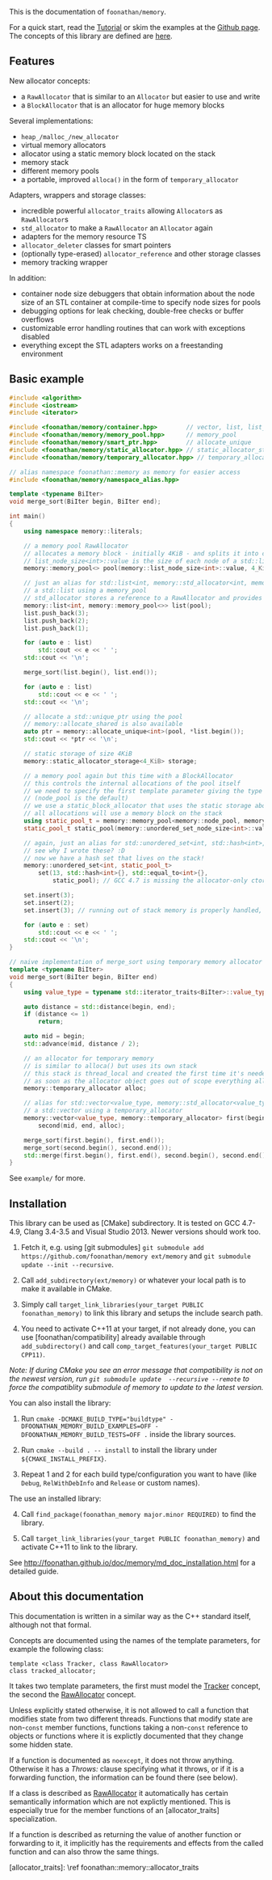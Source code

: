 This is the documentation of `foonathan/memory`.

For a quick start, read the [Tutorial] or skim the examples at the [Github page].
The concepts of this library are defined are [here](md_doc_concepts.html).

## Features
 
 New allocator concepts:
 
 * a `RawAllocator` that is similar to an `Allocator` but easier to use and write
 * a `BlockAllocator` that is an allocator for huge memory blocks
 
 Several implementations:
 
 * `heap_/malloc_/new_allocator`
 * virtual memory allocators
 * allocator using a static memory block located on the stack
 * memory stack
 * different memory pools
 * a portable, improved `alloca()` in the form of `temporary_allocator`
 
 Adapters, wrappers and storage classes:
 
 * incredible powerful `allocator_traits` allowing `Allocator`s as `RawAllocator`s
 * `std_allocator` to make a `RawAllocator` an `Allocator` again
 * adapters for the memory resource TS
 * `allocator_deleter` classes for smart pointers
 * (optionally type-erased) `allocator_reference` and other storage classes
 * memory tracking wrapper
 
 In addition:
 
 * container node size debuggers that obtain information about the node size of an STL container at compile-time to specify node sizes for pools
 * debugging options for leak checking, double-free checks or buffer overflows
 * customizable error handling routines that can work with exceptions disabled
 * everything except the STL adapters works on a freestanding environment
 
 ## Basic example
 
 ```cpp
 #include <algorithm>
 #include <iostream>
 #include <iterator>
 
 #include <foonathan/memory/container.hpp>        // vector, list, list_node_size,...
 #include <foonathan/memory/memory_pool.hpp>      // memory_pool
 #include <foonathan/memory/smart_ptr.hpp>        // allocate_unique
 #include <foonathan/memory/static_allocator.hpp> // static_allocator_storage, static_block_allocator
 #include <foonathan/memory/temporary_allocator.hpp> // temporary_allocator
 
 // alias namespace foonathan::memory as memory for easier access
 #include <foonathan/memory/namespace_alias.hpp>
 
 template <typename BiIter>
 void merge_sort(BiIter begin, BiIter end);
 
 int main()
 {
     using namespace memory::literals;
 
     // a memory pool RawAllocator
     // allocates a memory block - initially 4KiB - and splits it into chunks of list_node_size<int>::value big
     // list_node_size<int>::value is the size of each node of a std::list
     memory::memory_pool<> pool(memory::list_node_size<int>::value, 4_KiB);
 
     // just an alias for std::list<int, memory::std_allocator<int, memory::memory_pool<>>
     // a std::list using a memory_pool
     // std_allocator stores a reference to a RawAllocator and provides the Allocator interface
     memory::list<int, memory::memory_pool<>> list(pool);
     list.push_back(3);
     list.push_back(2);
     list.push_back(1);
 
     for (auto e : list)
         std::cout << e << ' ';
     std::cout << '\n';
 
     merge_sort(list.begin(), list.end());
 
     for (auto e : list)
         std::cout << e << ' ';
     std::cout << '\n';
 
     // allocate a std::unique_ptr using the pool
     // memory::allocate_shared is also available
     auto ptr = memory::allocate_unique<int>(pool, *list.begin());
     std::cout << *ptr << '\n';
 
     // static storage of size 4KiB
     memory::static_allocator_storage<4_KiB> storage;
 
     // a memory pool again but this time with a BlockAllocator
     // this controls the internal allocations of the pool itself
     // we need to specify the first template parameter giving the type of the pool as well
     // (node_pool is the default)
     // we use a static_block_allocator that uses the static storage above
     // all allocations will use a memory block on the stack
     using static_pool_t = memory::memory_pool<memory::node_pool, memory::static_block_allocator>;
     static_pool_t static_pool(memory::unordered_set_node_size<int>::value, 4_KiB, storage);
 
     // again, just an alias for std::unordered_set<int, std::hash<int>, std::equal_to<int>, memory::std_allocator<int, static_pool_t>
     // see why I wrote these? :D
     // now we have a hash set that lives on the stack!
     memory::unordered_set<int, static_pool_t>
         set(13, std::hash<int>{}, std::equal_to<int>{},
             static_pool); // GCC 4.7 is missing the allocator-only ctor, breaks travis :(
 
     set.insert(3);
     set.insert(2);
     set.insert(3); // running out of stack memory is properly handled, of course
 
     for (auto e : set)
         std::cout << e << ' ';
     std::cout << '\n';
 }
 
 // naive implementation of merge_sort using temporary memory allocator
 template <typename BiIter>
 void merge_sort(BiIter begin, BiIter end)
 {
     using value_type = typename std::iterator_traits<BiIter>::value_type;
 
     auto distance = std::distance(begin, end);
     if (distance <= 1)
         return;
 
     auto mid = begin;
     std::advance(mid, distance / 2);
 
     // an allocator for temporary memory
     // is similar to alloca() but uses its own stack
     // this stack is thread_local and created the first time it's needed
     // as soon as the allocator object goes out of scope everything allocated through it will be freed
     memory::temporary_allocator alloc;
 
     // alias for std::vector<value_type, memory::std_allocator<value_type, memory::temporary_allocator>>
     // a std::vector using a temporary_allocator
     memory::vector<value_type, memory::temporary_allocator> first(begin, mid, alloc),
         second(mid, end, alloc);
 
     merge_sort(first.begin(), first.end());
     merge_sort(second.begin(), second.end());
     std::merge(first.begin(), first.end(), second.begin(), second.end(), begin);
 }
 ```
 
 See `example/` for more.

## Installation

This library can be used as [CMake] subdirectory.
It is tested on GCC 4.7-4.9, Clang 3.4-3.5 and Visual Studio 2013. Newer versions should work too.

1. Fetch it, e.g. using [git submodules] `git submodule add https://github.com/foonathan/memory ext/memory` and `git submodule update --init --recursive`.

2. Call `add_subdirectory(ext/memory)` or whatever your local path is to make it available in CMake.

3. Simply call `target_link_libraries(your_target PUBLIC foonathan_memory)` to link this library and setups the include search path.

4. You need to activate C++11 at your target, if not already done, you can use [foonathan/compatibility] already available through `add_subdirectory()` and call `comp_target_features(your_target PUBLIC CPP11)`.

*Note: If during CMake you see an error message that compatibility is 
not on the newest version, run `git submodule update 
--recursive --remote` to force the compatiblity submodule of memory to 
update to the latest version.*

You can also install the library:

1. Run `cmake -DCMAKE_BUILD_TYPE="buildtype" -DFOONATHAN_MEMORY_BUILD_EXAMPLES=OFF -DFOONATHAN_MEMORY_BUILD_TESTS=OFF .` inside the library sources.

2. Run `cmake --build . -- install` to install the library under `${CMAKE_INSTALL_PREFIX}`.

3. Repeat 1 and 2 for each build type/configuration you want to have (like `Debug`, `RelWithDebInfo` and `Release` or custom names).

The use an installed library:

4. Call `find_package(foonathan_memory major.minor REQUIRED)` to find the library.

5. Call `target_link_libraries(your_target PUBLIC foonathan_memory)` and activate C++11 to link to the library.

See http://foonathan.github.io/doc/memory/md_doc_installation.html for a detailed guide.

## About this documentation

This documentation is written in a similar way as the C++ standard itself, although not that formal.

Concepts are documented using the names of the template parameters, for example the following class:

~~~{.cpp}
template <class Tracker, class RawAllocator>
class tracked_allocator;
~~~

It takes two template parameters, the first must model the [Tracker] concept, the second the [RawAllocator] concept.

Unless explicitly stated otherwise, it is not allowed to call a function that modifies state from two different threads.
Functions that modify state are non-`const` member functions, functions taking a non-`const` reference to objects
or functions where it is explictly documented that they change some hidden state.

If a function is documented as `noexcept`, it does not throw anything.
Otherwise it has a *Throws:* clause specifying what it throws, or if it is a forwarding function, the information can be found there (see below).

If a class is described as [RawAllocator] it automatically has certain semantically information which are not explictly mentioned.
This is especially true for the member functions of an [allocator_traits] specialization.

If a function is described as returning the value of another function or forwarding to it,
it implicitly has the requirements and effects from the called function and can also throw the same things.

[Tutorial]: md_doc_tutorial.html
[Github page]: https://github.com/foonathan/memory/
[Tracker]: md_doc_concepts.html#concept_tracker
[RawAllocator]: md_doc_concepts.html#concept_rawallocator
[allocator_traits]: \ref foonathan::memory::allocator_traits
